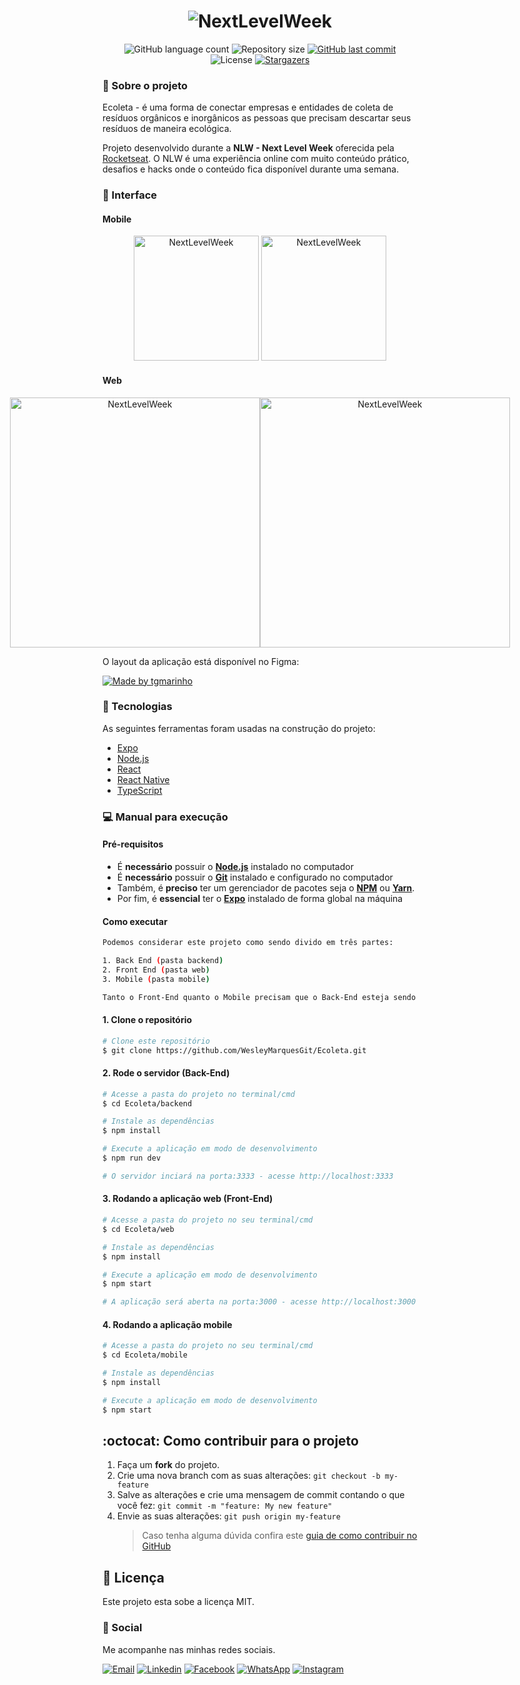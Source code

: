 <h1 align="center">
    <img alt="NextLevelWeek" title="#NextLevelWeek" src="./assets/banner.png" />
</h1>

<p align="center">
  <img alt="GitHub language count" src="https://img.shields.io/github/languages/count/WesleyMarquesGit/Ecoleta?color=%2304D361">

  <img alt="Repository size" src="https://img.shields.io/github/repo-size/WesleyMarquesGit/Ecoleta">
  
  <a href="https://github.com/WesleyMarquesGit/Ecoleta/commits/master">
    <img alt="GitHub last commit" src="https://img.shields.io/github/last-commit/WesleyMarquesGit/Ecoleta">
  </a>

  <img alt="License" src="https://img.shields.io/badge/license-MIT-brightgreen">
   <a href="https://github.com/WesleyMarquesGit/Ecoleta/stargazers">
    <img alt="Stargazers" src="https://img.shields.io/github/stars/WesleyMarquesGit/Ecoleta?style=social">
  </a>
</p>

### :rocket: Sobre o projeto

Ecoleta - é uma forma de conectar empresas e entidades de coleta de resíduos orgânicos e inorgânicos as pessoas que precisam descartar seus resíduos de maneira ecológica.

Projeto desenvolvido durante a **NLW - Next Level Week** oferecida pela [Rocketseat](rs).
O NLW é uma experiência online com muito conteúdo prático, desafios e hacks onde o conteúdo fica disponível durante uma semana.

### 🎨 Interface

#### Mobile

<p align="center">
  <img alt="NextLevelWeek" title="#NextLevelWeek" src="./assets/home-mobile.png" width="200px">

  <img alt="NextLevelWeek" title="#NextLevelWeek" src="./assets/detalhes-mobile.svg" width="200px">
</p>

#### Web

<p align="center" style="display: flex; align-items: flex-start; justify-content: center;">
  <img alt="NextLevelWeek" title="#NextLevelWeek" src="./assets/web.svg" width="400px">

  <img alt="NextLevelWeek" title="#NextLevelWeek" src="./assets/sucesso-web.svg" width="400px">
</p>

O layout da aplicação está disponível no Figma:

<a href="https://www.figma.com/file/1SxgOMojOB2zYT0Mdk28lB/Ecoleta?node-id=136%3A546">
  <img alt="Made by tgmarinho" src="https://img.shields.io/badge/Acessar%20Layout%20-Figma-%2304D361">
</a>

### :space_invader: Tecnologias

As seguintes ferramentas foram usadas na construção do projeto:

- [Expo][expo]
- [Node.js][nodejs]
- [React][reactjs]
- [React Native][rn]
- [TypeScript][typescript]

### :computer: Manual para execução

#### Pré-requisitos

- É **necessário** possuir o **[Node.js](https://nodejs.org/en/)** instalado no computador
- É **necessário** possuir o **[Git](https://git-scm.com/)** instalado e configurado no computador
- Também, é **preciso** ter um gerenciador de pacotes seja o **[NPM](https://www.npmjs.com/)** ou **[Yarn](https://yarnpkg.com/)**.
- Por fim, é **essencial** ter o **[Expo](https://expo.io/)** instalado de forma global na máquina

#### Como executar

```bash
Podemos considerar este projeto como sendo divido em três partes:

1. Back End (pasta backend)
2. Front End (pasta web)
3. Mobile (pasta mobile)

Tanto o Front-End quanto o Mobile precisam que o Back-End esteja sendo executado para funcionar.
```

#### 1. Clone o repositório

```bash
# Clone este repositório
$ git clone https://github.com/WesleyMarquesGit/Ecoleta.git
```

#### 2. Rode o servidor (Back-End)

```bash
# Acesse a pasta do projeto no terminal/cmd
$ cd Ecoleta/backend

# Instale as dependências
$ npm install

# Execute a aplicação em modo de desenvolvimento
$ npm run dev

# O servidor inciará na porta:3333 - acesse http://localhost:3333
```

#### 3. Rodando a aplicação web (Front-End)

```bash
# Acesse a pasta do projeto no seu terminal/cmd
$ cd Ecoleta/web

# Instale as dependências
$ npm install

# Execute a aplicação em modo de desenvolvimento
$ npm start

# A aplicação será aberta na porta:3000 - acesse http://localhost:3000
```

#### 4. Rodando a aplicação mobile

```bash
# Acesse a pasta do projeto no seu terminal/cmd
$ cd Ecoleta/mobile

# Instale as dependências
$ npm install

# Execute a aplicação em modo de desenvolvimento
$ npm start
```

## :octocat: Como contribuir para o projeto

1. Faça um **fork** do projeto.
2. Crie uma nova branch com as suas alterações: `git checkout -b my-feature`
3. Salve as alterações e crie uma mensagem de commit contando o que você fez: `git commit -m "feature: My new feature"`
4. Envie as suas alterações: `git push origin my-feature`
   > Caso tenha alguma dúvida confira este [guia de como contribuir no GitHub](https://github.com/firstcontributions/first-contributions)

## :page_with_curl: Licença

Este projeto esta sobe a licença MIT.

### :email: Social

Me acompanhe nas minhas redes sociais.

<p align="left">
  
  <a href="mailto:wes.academico@gmail.com" target="_blank" >
    <img alt="Email" src="https://img.shields.io/badge/Email--%23F8952D?style=social&logo=gmail"></a>

  <a href="https://www.linkedin.com/in/wesley-marques-profile/" target="_blank" >
    <img alt="Linkedin" src="https://img.shields.io/badge/Linkedin--%23F8952D?style=social&logo=linkedin"></a>
  
  <a href="https://www.facebook.com/wesley.marques.profile" target="_blank" >
    <img alt="Facebook" src="https://img.shields.io/badge/Facebook--%23F8952D?style=social&logo=facebook"></a>
  
  <a href="https://api.whatsapp.com/send?phone=5553991654395" target="_blank" >
    <img alt="WhatsApp" src="https://img.shields.io/badge/Whatsapp--%23F8952D?style=social&logo=whatsapp"></a>  
    
  <a href="https://www.instagram.com/weesmarques/" target="_blank" >
    <img alt="Instagram" src="https://img.shields.io/badge/Instagram--%23F8952D?style=social&logo=instagram"></a>
</p>

[nodejs]: https://nodejs.org/
[typescript]: https://www.typescriptlang.org/
[expo]: https://expo.io/
[reactjs]: https://reactjs.org
[rn]: https://facebook.github.io/react-native/
[yarn]: https://yarnpkg.com/
[vscode]: https://code.visualstudio.com/
[vceditconfig]: https://marketplace.visualstudio.com/items?itemName=EditorConfig.EditorConfig
[license]: https://opensource.org/licenses/MIT
[vceslint]: https://marketplace.visualstudio.com/items?itemName=dbaeumer.vscode-eslint
[prettier]: https://marketplace.visualstudio.com/items?itemName=esbenp.prettier-vscode
[rs]: https://rocketseat.com.br
